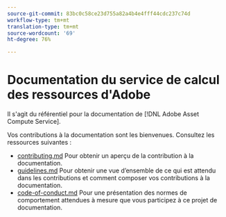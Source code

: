 ```yaml
---
source-git-commit: 83bc0c58ce23d755a82a4b4e4fff44cdc237c74d
workflow-type: tm+mt
translation-type: tm+mt
source-wordcount: '69'
ht-degree: 76%

---
```

# Documentation du service de calcul des ressources d&#39;Adobe

Il s&#39;agit du référentiel pour la documentation de [!DNL Adobe Asset Compute Service].

Vos contributions à la documentation sont les bienvenues. Consultez les ressources suivantes :

* [contributing.md](contributing.md) Pour obtenir un aperçu de la contribution à la documentation.
* [guidelines.md](guidelines.md) Pour obtenir une vue d’ensemble de ce qui est attendu dans les contributions et comment composer vos contributions à la documentation.
* [code-of-conduct.md](code-of-conduct.md) Pour une présentation des normes de comportement attendues à mesure que vous participez à ce projet de documentation.
